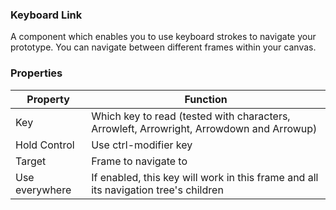 ### Keyboard Link

A component which enables you to use keyboard strokes to navigate your prototype. You can navigate between different frames within your canvas. 

### Properties

| Property | Function |
|----------|----------|
| Key | Which key to read (tested with characters, Arrowleft, Arrowright, Arrowdown and Arrowup) |
| Hold Control | Use ctrl-modifier key |
| Target | Frame to navigate to |
| Use everywhere | If enabled, this key will work in this frame and all its navigation tree's children |

